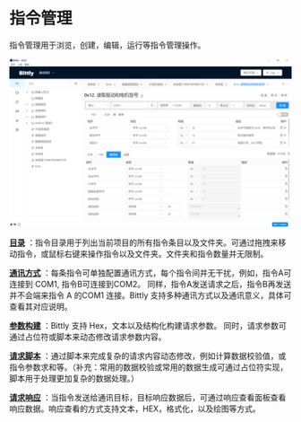 # 指令管理

指令管理用于浏览，创建，编辑，运行等指令管理操作。

![指令管理](res/2022072411123602.png)



**[目录](/manual/directive-toc)** ：指令目录用于列出当前项目的所有指令条目以及文件夹。可通过拖拽来移动指令，或鼠标右键来操作指令以及文件夹。文件夹和指令数量并无限制。

[**通讯方式**](/manual/directive-communicators) ：每条指令可单独配置通讯方式，每个指令间并无干扰，例如，指令A可连接到 COM1, 指令B可连接到COM2。 同样，指令A发送请求之后，指令B再发送并不会端来指令 A 的COM1 连接。Bittly 支持多种通讯方式以及通讯意义，具体可查看其对应说明。

**[参数构建](/manual/directive-parameter)** ：Bittly 支持 Hex，文本以及结构化构建请求参数。 同时，请求参数可通过占位符或脚本来动态修改请求参数内容。

**[请求脚本](/manual/directive-script)** ：通过脚本来完成复杂的请求内容动态修改，例如计算数据校验值，或指令参数求和等。（补充：常用的数据校验或常用的数据生成可通过占位符实现，脚本用于处理更加复杂的数据处理。）

[**请求响应**](/manual/directive-response) ：当指令发送给通讯目标，目标响应数据后，可通过响应查看面板查看响应数据。响应查看的方式支持文本，HEX，格式化，以及绘图等方式。